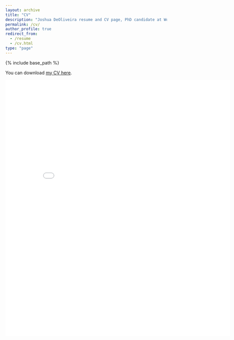 ```yaml
---
layout: archive
title: "CV"
description: "Joshua DeOliveira resume and CV page, PhD candidate at Worcester Polytechnic Institute in the DAISY Lab, research in deep learning optimization."
permalink: /cv/
author_profile: true
redirect_from:
  - /resume
  - /cv.html
type: "page"
---
```


{% include base_path %}

You can download <a href="{{ site.baseurl }}/files/CV.pdf" download="CV_joshua_deoliveira">my CV here</a>.

<embed src="{{ site.baseurl }}/files/CV.pdf" width="700" height="800" type='application/pdf'>
